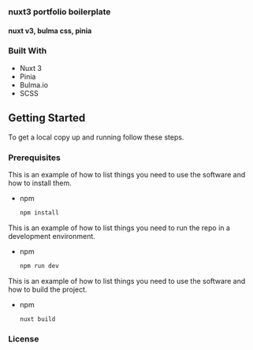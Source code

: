 ### nuxt3 portfolio boilerplate

#### nuxt v3, bulma css, pinia

### Built With

* Nuxt 3
* Pinia
* Bulma.io
* SCSS



<!-- GETTING STARTED -->
## Getting Started

To get a local copy up and running follow these steps.

### Prerequisites

This is an example of how to list things you need to use the software and how to install them.
* npm
  ```sh
  npm install
  ```

This is an example of how to list things you need to run the repo in a development environment.
* npm
  ```sh
  npm run dev
  ```

This is an example of how to list things you need to use the software and how to build the project.
* npm
  ```sh
  nuxt build
  ```



### License